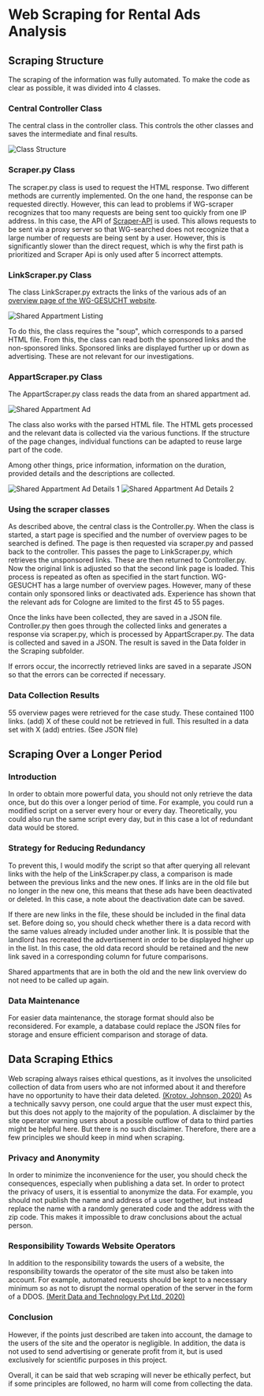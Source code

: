 # Web Scraping for Rental Ads Analysis

## Scraping Structure

The scraping of the information was fully automated. To make the code as clear as possible, it was divided into 4 classes.

### Central Controller Class

The central class in the controller class. This controls the other classes and saves the intermediate and final results.

![Class Structure](pictures/class_structure.png)

### Scraper.py Class

The scraper.py class is used to request the HTML response. Two different methods are currently implemented. On the one hand, the response can be requested directly. However, this can lead to problems if WG-scraper recognizes that too many requests are being sent too quickly from one IP address. In this case, the API of [Scraper-API](https://www.scraperapi.com/) is used. This allows requests to be sent via a proxy server so that WG-searched does not recognize that a large number of requests are being sent by a user. However, this is significantly slower than the direct request, which is why the first path is prioritized and Scraper Api is only used after 5 incorrect attempts.

### LinkScraper.py Class

The class LinkScraper.py extracts the links of the various ads of an [overview page of the WG-GESUCHT website](https://www.wg-gesucht.de/wg-zimmer-in-Koeln.73.0.1.0.html).

![Shared Appartment Listing](pictures/WG_listings_wg_gesucht.png)

To do this, the class requires the "soup", which corresponds to a parsed HTML file. From this, the class can read both the sponsored links and the non-sponsored links. Sponsored links are displayed further up or down as advertising. These are not relevant for our investigations.

### AppartScraper.py Class

The AppartScraper.py class reads the data from an shared appartment ad.

![Shared Appartment Ad](pictures/shared_appartment_ad.png)

The class also works with the parsed HTML file. The HTML gets processed and the relevant data is collected via the various functions. If the structure of the page changes, individual functions can be adapted to reuse large part of the code.

Among other things, price information, information on the duration, provided details and the descriptions are collected.

![Shared Appartment Ad Details 1](pictures/ad_details_1.png)
![Shared Appartment Ad Details 2](pictures/ad_details_2.png)

### Using the scraper classes

As described above, the central class is the Controller.py. When the class is started, a start page is specified and the number of overview pages to be searched is defined. The page is then requested via scraper.py and passed back to the controller. This passes the page to LinkScraper.py, which retrieves the unsponsored links. These are then returned to Controller.py. Now the original link is adjusted so that the second link page is loaded. This process is repeated as often as specified in the start function. WG-GESUCHT has a large number of overview pages. However, many of these contain only sponsored links or deactivated ads. Experience has shown that the relevant ads for Cologne are limited to the first 45 to 55 pages.

Once the links have been collected, they are saved in a JSON file. Controller.py then goes through the collected links and generates a response via scraper.py, which is processed by AppartScraper.py. The data is collected and saved in a JSON. The result is saved in the Data folder in the Scraping subfolder.

If errors occur, the incorrectly retrieved links are saved in a separate JSON so that the errors can be corrected if necessary.

### Data Collection Results

55 overview pages were retrieved for the case study. These contained 1100 links. (add) X of these could not be retrieved in full. This resulted in a data set with X (add) entries. (See JSON file)


## Scraping Over a Longer Period

### Introduction
In order to obtain more powerful data, you should not only retrieve the data once, but do this over a longer period of time. For example, you could run a modified script on a server every hour or every day. Theoretically, you could also run the same script every day, but in this case a lot of redundant data would be stored.

### Strategy for Reducing Redundancy
To prevent this, I would modify the script so that after querying all relevant links with the help of the LinkScraper.py class, a comparison is made between the previous links and the new ones. If links are in the old file but no longer in the new one, this means that these ads have been deactivated or deleted. In this case, a note about the deactivation date can be saved.

If there are new links in the file, these should be included in the final data set. Before doing so, you should check whether there is a data record with the same values already included under another link. It is possible that the landlord has recreated the advertisement in order to be displayed higher up in the list. In this case, the old data record should be retained and the new link saved in a corresponding column for future comparisons.

Shared appartments that are in both the old and the new link overview do not need to be called up again.

### Data Maintenance
For easier data maintenance, the storage format should also be reconsidered. For example, a database could replace the JSON files for storage and ensure efficient comparison and storage of data.



## Data Scraping Ethics
Web scraping always raises ethical questions, as it involves the unsolicited collection of data from users who are not informed about it and therefore have no opportunity to have their data deleted. [(Krotov, Johnson, 2020)](http://dx.doi.org/10.17705/1CAIS.04724) As a technically savvy person, one could argue that the user must expect this, but this does not apply to the majority of the population. A disclaimer by the site operator warning users about a possible outflow of data to third parties might be helpful here. But there is no such disclaimer. Therefore, there are a few principles we should keep in mind when scraping.

### Privacy and Anonymity
In order to minimize the inconvenience for the user, you should check the consequences, especially when publishing a data set. In order to protect the privacy of users, it is essential to anonymize the data. For example, you should not publish the name and address of a user together, but instead replace the name with a randomly generated code and the address with the zip code. This makes it impossible to draw conclusions about the actual person.

### Responsibility Towards Website Operators
In addition to the responsibility towards the users of a website, the responsibility towards the operator of the site must also be taken into account. For example, automated requests should be kept to a necessary minimum so as not to disrupt the normal operation of the server in the form of a DDOS. [(Merit Data and Technology Pvt Ltd, 2020)](https://www.meritdata-tech.com/resources/blog/data/web-scraping-best-practices-ethical-data-collection/)

### Conclusion
However, if the points just described are taken into account, the damage to the users of the site and the operator is negligible. In addition, the data is not used to send advertising or generate profit from it, but is used exclusively for scientific purposes in this project.

Overall, it can be said that web scraping will never be ethically perfect, but if some principles are followed, no harm will come from collecting the data.



